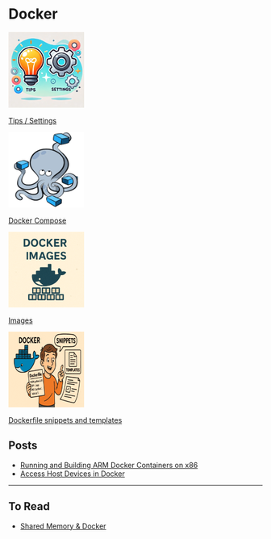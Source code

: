 # Docker

<div class="grid-container">
    <div class="grid-item">
        <a href="tips_settings">
        <img src="/assets/images/tips_and_settings.png" width="150" height="150">
        <p>Tips / Settings</p>
        </a>
    </div>
    <div class="grid-item">
    <a href="docker_compose">
        <img src="images/docker_compose.png" width="150" height="150">
        <p>Docker Compose</p>
        </a>
    </div>
    <div class="grid-item">
        <a href="docker_images">
        <img src="images/docker_images.png" width="150" height="150">
        <p>Images</p>
        </a>
    </div>
    <div class="grid-item">
        <a href="dockerfile_templates">
        <img src="images/docker_snippets_and_templates.png" width="150" height="150">
        <p>Dockerfile snippets and templates</p>
        </a>
    </div>
</div>



## Posts 
- [Running and Building ARM Docker Containers on x86](docker_build_arm.md)
- [Access Host Devices in Docker](docker_host_devices.md)
---

## To Read
- [Shared Memory & Docker](https://datawookie.dev/blog/2021/11/shared-memory-docker/)